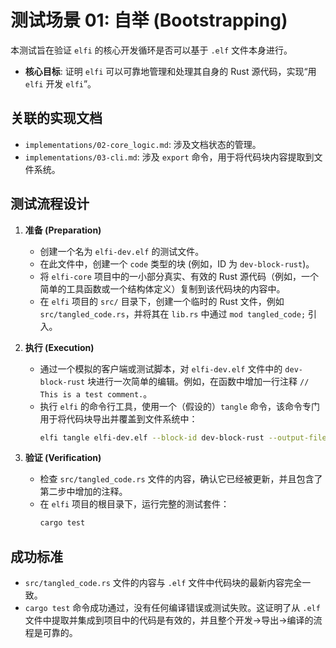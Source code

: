 # 测试场景 01: 自举 (Bootstrapping)

本测试旨在验证 `elfi` 的核心开发循环是否可以基于 `.elf` 文件本身进行。

- **核心目标**: 证明 `elfi` 可以可靠地管理和处理其自身的 Rust 源代码，实现“用 `elfi` 开发 `elfi`”。

## 关联的实现文档

- `implementations/02-core_logic.md`: 涉及文档状态的管理。
- `implementations/03-cli.md`: 涉及 `export` 命令，用于将代码块内容提取到文件系统。

## 测试流程设计

1.  **准备 (Preparation)**
    -   创建一个名为 `elfi-dev.elf` 的测试文件。
    -   在此文件中，创建一个 `code` 类型的块 (例如，ID 为 `dev-block-rust`)。
    -   将 `elfi-core` 项目中的一小部分真实、有效的 Rust 源代码（例如，一个简单的工具函数或一个结构体定义）复制到该代码块的内容中。
    -   在 `elfi` 项目的 `src/` 目录下，创建一个临时的 Rust 文件，例如 `src/tangled_code.rs`，并将其在 `lib.rs` 中通过 `mod tangled_code;` 引入。

2.  **执行 (Execution)**
    -   通过一个模拟的客户端或测试脚本，对 `elfi-dev.elf` 文件中的 `dev-block-rust` 块进行一次简单的编辑。例如，在函数中增加一行注释 `// This is a test comment.`。
    -   执行 `elfi` 的命令行工具，使用一个（假设的）`tangle` 命令，该命令专门用于将代码块导出并覆盖到文件系统中：
        ```bash
        elfi tangle elfi-dev.elf --block-id dev-block-rust --output-file src/tangled_code.rs
        ```

3.  **验证 (Verification)**
    -   检查 `src/tangled_code.rs` 文件的内容，确认它已经被更新，并且包含了第二步中增加的注释。
    -   在 `elfi` 项目的根目录下，运行完整的测试套件：
        ```bash
        cargo test
        ```

## 成功标准

-   `src/tangled_code.rs` 文件的内容与 `.elf` 文件中代码块的最新内容完全一致。
-   `cargo test` 命令成功通过，没有任何编译错误或测试失败。这证明了从 `.elf` 文件中提取并集成到项目中的代码是有效的，并且整个开发->导出->编译的流程是可靠的。
